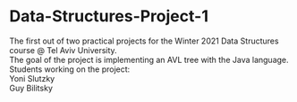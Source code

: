 # Data-Structures-Project-1
The first out of two practical projects for the Winter 2021 Data Structures course @ Tel Aviv University.\
The goal of the project is implementing an AVL tree with the Java language.\
Students working on the project:\
Yoni Slutzky\
Guy Bilitsky
